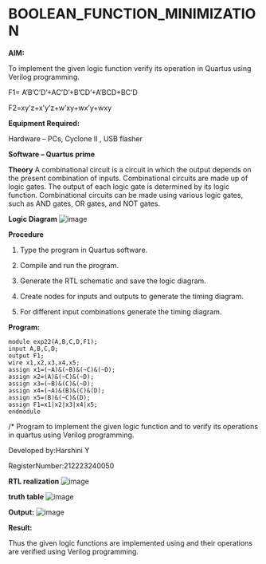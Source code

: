 # BOOLEAN_FUNCTION_MINIMIZATION

**AIM:**

To implement the given logic function verify its operation in Quartus using Verilog programming.

F1= A’B’C’D’+AC’D’+B’CD’+A’BCD+BC’D 

F2=xy’z+x’y’z+w’xy+wx’y+wxy

**Equipment Required:**

Hardware – PCs, Cyclone II , USB flasher

**Software – Quartus prime**


**Theory**
A combinational circuit is a circuit in which the output depends on the present combination of inputs. Combinational circuits are made up of logic gates. The output of each logic gate is determined by its logic function. Combinational circuits can be made using various logic gates, such as AND gates, OR gates, and NOT gates.



**Logic Diagram**
![image](https://github.com/harshiniyu/BOOLEAN_FUNCTION_MINIMIZATION/assets/144979786/d976fa95-a5ba-42eb-a7a5-04707d6111fb)

**Procedure**

1.	Type the program in Quartus software.

2.	Compile and run the program.

3.	Generate the RTL schematic and save the logic diagram.

4.	Create nodes for inputs and outputs to generate the timing diagram.

5.	For different input combinations generate the timing diagram.


**Program:**
```
module exp22(A,B,C,D,F1);
input A,B,C,D;
output F1;
wire x1,x2,x3,x4,x5;
assign x1=(~A)&(~B)&(~C)&(~D);
assign x2=(A)&(~C)&(~D);
assign x3=(~B)&(C)&(~D);
assign x4=(~A)&(B)&(C)&(D);
assign x5=(B)&(~C)&(D);
assign F1=x1|x2|x3|x4|x5;
endmodule
```

/* Program to implement the given logic function and to verify its operations in quartus using Verilog programming. 

Developed by:Harshini Y

RegisterNumber:212223240050




**RTL realization**
![image](https://github.com/harshiniyu/BOOLEAN_FUNCTION_MINIMIZATION/assets/144979786/97f81e91-00b4-46a5-a250-854243648e26)



**truth table**
![image](https://github.com/harshiniyu/BOOLEAN_FUNCTION_MINIMIZATION/assets/144979786/5e5e3e07-6f4f-4f20-9dda-a7d3fbe5de69)



**Output:**
![image](https://github.com/harshiniyu/BOOLEAN_FUNCTION_MINIMIZATION/assets/144979786/4f8718f1-3465-4a6a-87b8-1256013c9533)



**Result:**

Thus the given logic functions are implemented using and their operations are verified using Verilog programming.

